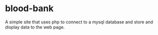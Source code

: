 # blood-bank
A simple site that uses php to connect to a mysql database and store and display data to the web page.
